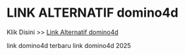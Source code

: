 # LINK ALTERNATIF domino4d

Klik Disini >> <a href="https://linksto.pages.dev/">Link Alternatif domino4d </a>

link domino4d terbaru
link domino4d 2025